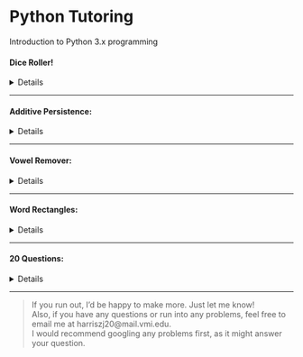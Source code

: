 Python Tutoring
======
Introduction to Python 3.x programming

#### Dice Roller!
<Details>
<summary> Details </summary></br>

- Base Difficulty:
 - Easy
- Focus:
 - Loops
 - Random
- Packages Required:
 - random
- <a href="https://github.com/zac-j-harris/PythonTutoring/tree/dev/Problems/Dice%20Roller">Problem Link</a>
</details>

<!-- #### Ultimate Exponents:
<Details>
<summary> Details </summary></br>

- Base Difficulty: 0-10
- Focus: N/A
- Packages Required: N/A
- Notes:
 - Find a way to calculate and then print a value for 2^300.

</details> -->

---

#### Additive Persistence:
<Details>
<summary> Details </summary></br>

- Base Difficulty:
  - Easy
- Focus:
  - Data Types
  - Loops
- Packages Required:
  - None
<!-- - Notes: -->
</details>

---

#### Vowel Remover:
<Details>
<summary> Details </summary></br>

- Base Difficulty:
  - Easy
- Focus:
  - String Parsing
  - Loops
- Packages Required:
 - None
<!-- - Notes: -->
</details>

---

#### Word Rectangles:
<Details>
<summary> Details </summary></br>

- Base Difficulty:
  - Intermediate
- Focus:
  - N/A
- Packages Required:
  - N/A
<!-- - Notes: -->
</details>

---

#### 20 Questions:
<Details>
<summary> Details </summary></br>

- Base Difficulty:
  - Intermediate
- Focus:
  - File I/O
  - User Input
- Packages Required:
  - N/A
<!-- - Notes: -->
</details>

---

> If you run out, I’d be happy to make more. Just let me know! </br>
> Also, if you have any questions or run into any problems, feel free to email me at harriszj20\@mail.vmi.edu. </br>
> I would recommend googling any problems first, as it might answer your question.


<!-- > If you want a more difficult problem, try to make a small version of the game 20 questions.\
The user can add their own questions and answers without typing it into the code.\
You only get it as an input in the console. -->


<!--- FORMAT IS AS FOLLOWS:
1.Make a dice roller
  1.You will accept inputs in the form NdM, and you will return a sum of all the dice rolls.
  2.For reference, N is the number of rolls, and M is the number of sides on the die.
  3.Challenge inputs: 5d12, 6d4, 1d2, 1d8, 3d6, 4d20, 100d100

   Problem 2
  ------
  Make a program that will take a sentence as input, and will remove any vowels it finds. It will then print the sentence without the vowels.

3. Additive Persistence:
  3. Get a number as input.
  4. Sum its digits together.
  5. Repeat this process until there is only one number, and return it.
4. Word Rectangles:
  7. Get a word, a width, and a height as input. Print a corresponding rectangle made of the word. Examples below.
  8. Input: "REKT", width=1, height=1
  9. Output:
  10. R E K T
  11. E     K
  12. K     E
  13. T K E R
  14. Input: "REKT", width=2, height=2
  15. Output:
  16. T K E R E K T
  17. K     E     K
  18. E     K     E
  19. R E K T K E R
  20. E     K     E
  21. K     E     K
  22. T K E R E K T

</details>

Difficulty: 0-10
Focus: N/A
Packages Required: N/A
Notes:
-->
